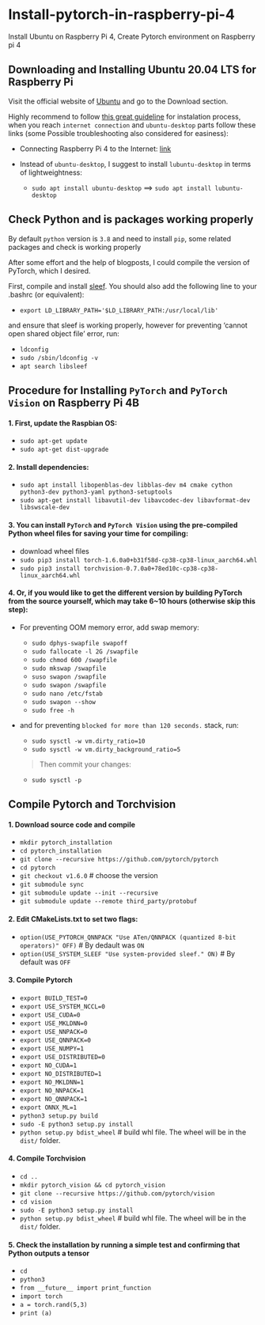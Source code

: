 # Install-pytorch-in-raspberry-pi-4
Install Ubuntu on Raspberry Pi 4, Create Pytorch environment on Raspberry pi 4

## Downloading and Installing Ubuntu 20.04 LTS for Raspberry Pi

Visit the official website of [Ubuntu](https://ubuntu.com/) and go to the Download section.

Highly recommend to follow [this great guideline](https://linuxhint.com/install-ubuntu-desktop-20-04-lts-on-raspberry-pi-4/) for instalation process, when you reach  `internet connection` and `ubuntu-desktop` parts follow these links (some Possible troubleshooting also considered for easiness):

* Connecting Raspberry Pi 4 to the Internet: [link](https://itsfoss.com/connect-wifi-terminal-ubuntu/)

* Instead of `ubuntu-desktop`, I suggest to install `lubuntu-desktop` in terms of lightweightness:
  * `sudo apt install ubuntu-desktop` ==> `sudo apt install lubuntu-desktop`
  
## Check Python and is packages working properly

By default `python` version is `3.8` and need to install `pip`, some related packages and check is working properly

After some effort and the help of blogposts, I could compile the version of PyTorch, which I desired.

First, compile and install [sleef](https://sleef.org/compile.xhtml). You should also add the following line to your .bashrc (or equivalent):
* `export LD_LIBRARY_PATH='$LD_LIBRARY_PATH:/usr/local/lib'`

and ensure that sleef is working properly, however for preventing ‘cannot open shared object file’ error, run:
* `ldconfig`
* `sudo /sbin/ldconfig -v`
* `apt search libsleef`

## Procedure for Installing `PyTorch` and `PyTorch Vision` on Raspberry Pi 4B

#### 1. First, update the Raspbian OS: 
  * `sudo apt-get update`
  * `sudo apt-get dist-upgrade`

#### 2. Install dependencies:
  * `sudo apt install libopenblas-dev libblas-dev m4 cmake cython python3-dev python3-yaml python3-setuptools`
  * `sudo apt-get install libavutil-dev libavcodec-dev libavformat-dev libswscale-dev`
  
#### 3. You can install `PyTorch` and `PyTorch Vision` using the pre-compiled Python wheel files for saving your time for compiling:
  * download wheel files
  * `sudo pip3 install torch-1.6.0a0+b31f58d-cp38-cp38-linux_aarch64.whl`
  * `sudo pip3 install torchvision-0.7.0a0+78ed10c-cp38-cp38-linux_aarch64.whl`
  
#### 4. Or, if you would like to get the different version by building PyTorch from the source yourself, which may take 6~10 hours (otherwise skip this step):
  
  * For preventing OOM memory error, add swap memory:
    * `sudo dphys-swapfile swapoff`
    * `sudo fallocate -l 2G /swapfile`
    * `sudo chmod 600 /swapfile`
    * `sudo mkswap /swapfile`
    * `suso swapon /swapfile`
    * `sudo swapon /swapfile`
    * `sudo nano /etc/fstab`
    * `sudo swapon --show`
    * `sudo free -h`
  
  * and for preventing `blocked for more than 120 seconds.` stack, run:
    * `sudo sysctl -w vm.dirty_ratio=10`
    * `sudo sysctl -w vm.dirty_background_ratio=5`    
    > Then commit your changes:
      * `sudo sysctl -p`

## Compile Pytorch and Torchvision

  #### 1. Download source code and compile
  * `mkdir pytorch_installation`
  * `cd pytorch_installation`
  * `git clone --recursive https://github.com/pytorch/pytorch`
  * `cd pytorch`
  * `git checkout v1.6.0` # choose the version
  * `git submodule sync` 
  * `git submodule update --init --recursive`
  * `git submodule update --remote third_party/protobuf`
  
  #### 2. Edit CMakeLists.txt to set two flags:
  * `option(USE_PYTORCH_QNNPACK "Use ATen/QNNPACK (quantized 8-bit operators)" OFF)` # By dedault was `ON`
  * `option(USE_SYSTEM_SLEEF "Use system-provided sleef." ON)` # By default was `OFF`
  
  #### 3. Compile Pytorch
  * `export BUILD_TEST=0`
  * `export USE_SYSTEM_NCCL=0`
  * `export USE_CUDA=0`
  * `export USE_MKLDNN=0`
  * `export USE_NNPACK=0`
  * `export USE_QNNPACK=0`
  * `export USE_NUMPY=1`
  * `export USE_DISTRIBUTED=0`
  * `export NO_CUDA=1`
  * `export NO_DISTRIBUTED=1`
  * `export NO_MKLDNN=1`
  * `export NO_NNPACK=1`
  * `export NO_QNNPACK=1`
  * `export ONNX_ML=1`
  * `python3 setup.py build`
  * `sudo -E python3 setup.py install`
  * `python setup.py bdist_wheel` # build whl file. The wheel will be in the `dist/` folder.
  
  #### 4. Compile Torchvision
  * `cd ..`
  * `mkdir pytorch_vision && cd pytorch_vision`
  * `git clone --recursive https://github.com/pytorch/vision`
  * `cd vision`
  * `sudo -E python3 setup.py install`
  * `python setup.py bdist_wheel` # build whl file. The wheel will be in the `dist/` folder.

#### 5. Check the installation by running a simple test and confirming that Python outputs a tensor
* `cd`
* `python3`
* `from __future__ import print_function`
* `import torch`
* `a = torch.rand(5,3)`
* `print (a)`
